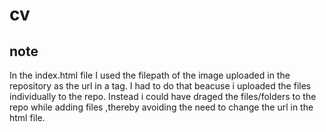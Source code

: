 # cv

## note
In the index.html file I used the filepath of the image uploaded in the repository as the url in a tag. 
I had to do that beacuse i uploaded the files individually to the repo. Instead i could have draged the files/folders to the repo while adding files ,thereby avoiding the need to change the url in the html file.
